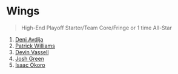 Wings
===
>High-End Playoff Starter/Team Core/Fringe or 1 time All-Star

1. [Deni Avdija](players/deni_avdija.md)
1. [Patrick Williams](players/patrick_williams.md)
1. [Devin Vassell](players/devin_vassell.md)
1. [Josh Green](players/josh_green.md)
1. [Isaac Okoro](players/isaac_okoro.md)
